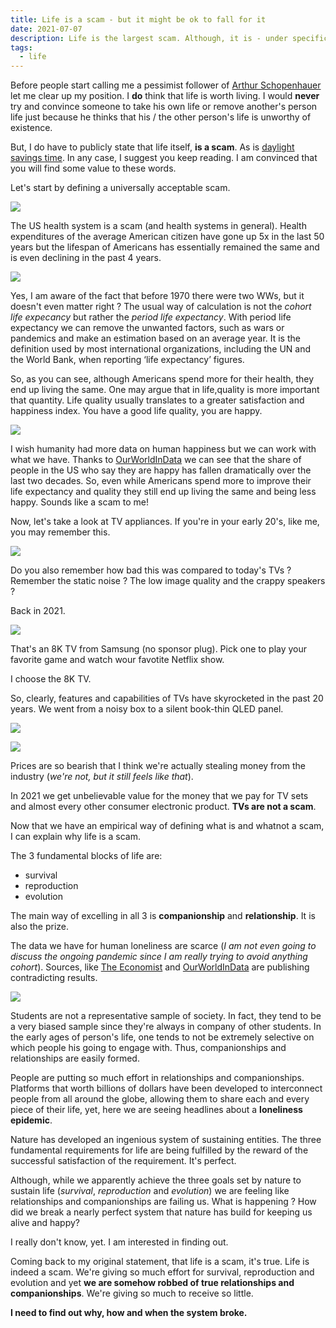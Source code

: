 ```yaml
---
title: Life is a scam - but it might be ok to fall for it
date: 2021-07-07
description: Life is the largest scam. Although, it is - under specific occassions - a scam worth falling for. 
tags:
  - life
---
```


Before people start calling me a pessimist follower of [Arthur Schopenhauer](https://en.wikipedia.org/wiki/Arthur_Schopenhauer) let me clear up my position. I **do** think that life is worth living. I would **never** try and convince someone to take his own life or remove another's person life just because he thinks that his / the other person's life is unworthy of existence. 

But, I do have to publicly state that life itself, **is a scam**. As is [daylight savings time](https://www.thecrimson.com/article/1999/4/6/why-life-is-a-scam-ibaratunde/). In any case, I suggest you keep reading. I am convinced that you will find some value to these words. 

Let's start by defining a universally acceptable scam. 

![](https://img.datawrapper.de/UxUUj/full.png)

The US health system is a scam (and health systems in general). Health expenditures of the average American citizen have gone up 5x in the last 50 years but the lifespan of Americans has essentially remained the same and is even declining in the past 4 years. 

![](https://i.imgur.com/kG5SXRI.png)

Yes, I am aware of the fact that before 1970 there were two WWs, but it doesn't even matter right ? The usual way of calculation is not the *cohort life expecancy* but rather the *period life expectancy*. With period life expectancy we can remove the unwanted factors, such as wars or pandemics and make an estimation based on an average year. It is the definition used by most international organizations, including the UN and the World Bank, when reporting ‘life expectancy’ figures.

So, as you can see, although Americans spend more for their health, they end up living the same. One may argue that in life,quality is more important that quantity. Life quality usually translates to a greater satisfaction and happiness index. You have a good life quality, you are happy. 

![](https://i.imgur.com/6l454Cg.png)

I wish humanity had more data on human happiness but we can work with what we have. Thanks to [OurWorldInData](https://ourworldindata.org/happiness-and-life-satisfaction) we can see that the share of people in the US who say they are happy has fallen dramatically over the last two decades. So, even while Americans spend more to improve their life expectancy and quality they still end up living the same and being less happy. Sounds like a scam to me!

Now, let's take a look at TV appliances. If you're in your early 20's, like me, you may remember this.

![](https://icircuit.net/wp-content/uploads/2016/04/TV.jpg)

Do you also remember how bad this was compared to today's TVs ? Remember the static noise ? The low image quality and the crappy speakers ? 

Back in 2021. 

![](https://s.yimg.com/uu/api/res/1.2/WBPVHcrcuCOb8K6Of7EwfA--~B/aD0xMTE2O3c9MTYwMDthcHBpZD15dGFjaHlvbg--/https://o.aolcdn.com/images/dims?crop=1600%2C1116%2C0%2C0&quality=85&format=jpg&resize=1600%2C1116&image_uri=https://s.yimg.com/os/creatr-uploaded-images/2019-09/3c6eb4d0-ceed-11e9-be34-a87d80617e4b&client=a1acac3e1b3290917d92&signature=ad35c1df83c2827b2e2b5f34988412fc41578879)

That's an 8K TV from Samsung (no sponsor plug). Pick one to play your favorite game and watch wour favotite Netflix show. 

I choose the 8K TV.

So, clearly, features and capabilities of TVs have skyrocketed in the past 20 years. We went from a noisy box to a silent book-thin QLED panel.

![](https://i.insider.com/4ed9423ceab8ead933000008?width=750&format=jpeg&auto=webp)

![](blob:https://imgur.com/6e8bf64f-f521-4528-b0c4-775ca4458615)

Prices are so bearish that I think we're actually stealing money from the industry (*we're not, but it still feels like that*).

In 2021 we get unbelievable value for the money that we pay for TV sets and almost every other consumer electronic product. **TVs are not a scam**.

Now that we have an empirical way of defining what is and whatnot a scam, I can explain why life is a scam. 

The 3 fundamental blocks of life are:

- survival
- reproduction
- evolution

The main way of excelling in all 3 is **companionship** and **relationship**. It is also the prize.

The data we have for human loneliness are scarce (*I am not even going to discuss the ongoing pandemic since I am really trying to avoid anything cohort*). Sources, like [The Economist](https://www.economist.com/international/2018/09/01/loneliness-is-a-serious-public-health-problem) and [OurWorldInData](https://ourworldindata.org/loneliness-epidemic) are publishing contradicting results.

![](https://ourworldindata.org/uploads/2019/12/declining-loneliness-of-US-students-786x550.png)

Students are not a representative sample of society. In fact, they tend to be a very biased sample since they're always in company of other students. In the early ages of person's life, one tends to not be extremely selective on which people his going to engage with. Thus, companionships and relationships are easily formed. 

People are putting so much effort in relationships and companionships. Platforms that worth billions of dollars have been developed to interconnect people from all around the globe, allowing them to share each and every piece of their life, yet, here we are seeing headlines about a **loneliness epidemic**.

Nature has developed an ingenious system of sustaining entities. The three fundamental requirements for life are being fulfilled by the reward of the successful satisfaction of the requirement. It's perfect. 

Although, while we apparently achieve the three goals set by nature to sustain life (*survival*, *reproduction* and *evolution*) we are feeling like relationships and companionships are failing us. What is happening ? How did we break a nearly perfect system that nature has build for keeping us alive and happy?

I really don't know, yet. I am interested in finding out. 

Coming back to my original statement, that life is a scam, it's true. Life is indeed a scam. We're giving so much effort for survival, reproduction and evolution and yet **we are somehow robbed of true relationships and companionships**. We're giving so much to receive so little. 

**I need to find out why, how and when the system broke.** 

